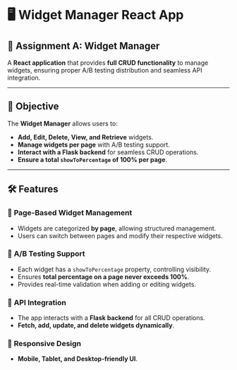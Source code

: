 # 🖥️ Widget Manager React App

## 📌 Assignment A: Widget Manager  
A **React application** that provides **full CRUD functionality** to manage widgets, ensuring proper A/B testing distribution and seamless API integration.

---

## 🎯 **Objective**
The **Widget Manager** allows users to:
- **Add, Edit, Delete, View, and Retrieve** widgets.
- **Manage widgets per page** with A/B testing support.
- **Interact with a Flask backend** for seamless CRUD operations.
- **Ensure a total `showToPercentage` of 100% per page**.

---

## 🛠 **Features**

### 🔹 **Page-Based Widget Management**
- Widgets are categorized **by page**, allowing structured management.
- Users can switch between pages and modify their respective widgets.

### 🔹 **A/B Testing Support**
- Each widget has a `showToPercentage` property, controlling visibility.
- Ensures **total percentage on a page never exceeds 100%**.
- Provides real-time validation when adding or editing widgets.

### 🔹 **API Integration**
- The app interacts with a **Flask backend** for all CRUD operations.
- **Fetch, add, update, and delete widgets dynamically**.

### 🔹 **Responsive Design**
- **Mobile, Tablet, and Desktop-friendly UI**.
